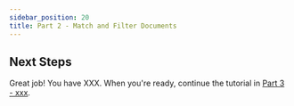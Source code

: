 ```yaml
---
sidebar_position: 20
title: Part 2 - Match and Filter Documents
---
```










## Next Steps

Great job! You have XXX. When you're ready, continue the tutorial in [Part 3 - xxx](sort-and-limit.md).